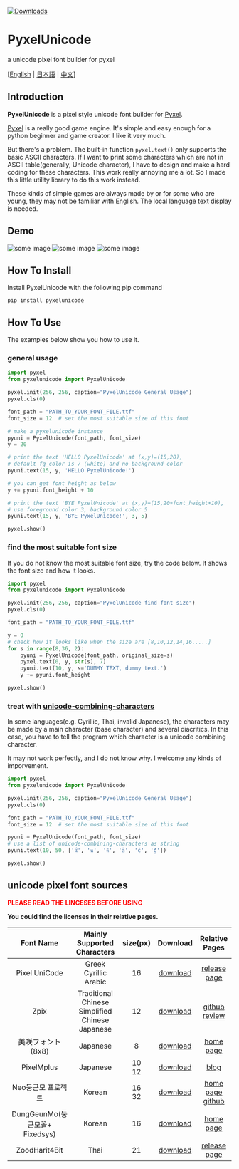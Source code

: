 [![Downloads](https://pepy.tech/badge/pyxelunicode)](https://pepy.tech/project/pyxelunicode)
# PyxelUnicode

a unicode pixel font builder for pyxel

\[[English](./README.md) | [日本語](./README.jp.md) | [中文](./README.sc.md)\]

## Introduction
**PyxelUnicode** is a pixel style unicode font builder for [Pyxel](https://github.com/kitao/pyxel).

[Pyxel](https://github.com/kitao/pyxel) is a really good game engine. It's simple and easy enough for a python beginner and game creator. I like it very much.

But there's a problem. The built-in function `pyxel.text()` only supports the basic ASCII characters. If I want to print some characters which are not in ASCII table(generally, Unicode character), I have to design and make a hard coding for these characters. This work really annoying me a lot. So I made this little utility library to do this work instead.

These kinds of simple games are always made by or for some who are young, they may not be familiar with English. The local language text display is needed.

## Demo
![some image](./resources/pyxelunicode_demo.png)
![some image](./resources/pyxelunicode_detact_font_size.png)
![some image](./resources/pyxelunicode_unicode_combining_characters.png)

## How To Install
Install PyxelUnicode with the following pip command
```
pip install pyxelunicode
```

## How To Use
The examples below show you how to use it.
### general usage

```python
import pyxel
from pyxelunicode import PyxelUnicode

pyxel.init(256, 256, caption="PyxelUnicode General Usage")
pyxel.cls(0)

font_path = "PATH_TO_YOUR_FONT_FILE.ttf"
font_size = 12  # set the most suitable size of this font

# make a pyxelunicode instance
pyuni = PyxelUnicode(font_path, font_size)
y = 20

# print the text 'HELLO PyxelUnicode' at (x,y)=(15,20), 
# default fg_color is 7 (white) and no background color
pyuni.text(15, y, 'HELLO PyxelUnicode!')

# you can get font height as below
y += pyuni.font_height + 10

# print the text 'BYE PyxelUnicode' at (x,y)=(15,20+font_height+10), 
# use foreground color 3, background color 5
pyuni.text(15, y, 'BYE PyxelUnicode!', 3, 5)

pyxel.show()
```

### find the most suitable font size
If you do not know the most suitable font size, try the code below. It shows the font size and how it looks.

```python
import pyxel
from pyxelunicode import PyxelUnicode

pyxel.init(256, 256, caption="PyxelUnicode find font size")
pyxel.cls(0)

font_path = "PATH_TO_YOUR_FONT_FILE.ttf"

y = 0
# check how it looks like when the size are [8,10,12,14,16.....]
for s in range(8,36, 2):
    pyuni = PyxelUnicode(font_path, original_size=s)
    pyxel.text(0, y, str(s), 7)
    pyuni.text(10, y, s='DUMMY TEXT, dummy text.')
    y += pyuni.font_height

pyxel.show()
```

### treat with [unicode-combining-characters](https://en.wikipedia.org/wiki/Combining_character)
In some languages(e.g. Cyrillic, Thai, invalid Japanese), the characters may be made by a main character (base character) and several diacritics. In this case, you have to tell the program which character is a unicode combining character.

It may not work perfectly, and I do not know why. I welcome any kinds of imporvement.

```python
import pyxel
from pyxelunicode import PyxelUnicode

pyxel.init(256, 256, caption="PyxelUnicode General Usage")
pyxel.cls(0)

font_path = "PATH_TO_YOUR_FONT_FILE.ttf"
font_size = 12  # set the most suitable size of this font

pyuni = PyxelUnicode(font_path, font_size)
# use a list of unicode-combining-characters as string
pyuni.text(10, 50, ['นั่', 'น', 'คื', 'ā', 'ć', 'ģ'])

pyxel.show()

```

## unicode pixel font sources

**<font color='red' >PLEASE READ THE LINCESES BEFORE USING</font>**

**You could find the licenses in their relative pages.**

|Font Name|Mainly Supported Characters|size(px)|Download|Relative Pages|
|:---:|:---:|:---:|:---:|:---:|
|Pixel UniCode|Greek<br>Cyrillic<br>Arabic|16|<a href="https://dl.dafont.com/dl/?f=pixel_unicode" download="">download</a>|<a href="https://fontstruct.com/fontstructions/show/908795/pixel_unicode">release page</a>|
|Zpix|Traditional Chinese<br>Simplified Chinese<br>Japanese|12|<a href="https://raw.githubusercontent.com/SolidZORO/zpix-pixel-font/master/dist/Zpix.ttf" download="">download</a>|<a href='https://github.com/SolidZORO/zpix-pixel-font'>github</a><br><a href="https://solidzoro.com/zpix-pixel-font/">review</a>|
|美咲フォント(8x8)|Japanese|8|<a href="https://littlelimit.net/arc/misaki/misaki_ttf_2019-10-19.zip" download="">download</a>|<a href="https://littlelimit.net/misaki.htm">home page</a>|
|PixelMplus|Japanese|10<br>12|<a href="https://ja.osdn.net/frs/redir.php?m=ymu&f=mix-mplus-ipa%2F58930%2FPixelMplus-20130602.zip" download="">download</a>|<a href="http://itouhiro.hatenablog.com/entry/20130602/font">blog</a>|
|Neo둥근모 프로젝트|Korean|16<br>32|<a href="https://github.com/Dalgona/neodgm/releases/download/v1.50/neodgm.ttf" download="">download</a>|<a href="https://dalgona.github.io/neodgm/">home page</a><br><a href="https://github.com/Dalgona/neodgm">github</a>|
|DungGeunMo(둥근모꼴+ Fixedsys)|Korean|16|<a href="http://cactus.tistory.com/attachment/cfile4.uf@994754395C3A4DC30E1F26.zip" download="">download</a>|<a href="https://cactus.tistory.com/193" >home page</a>|
|ZoodHarit4Bit|Thai|21|<a href="https://www.f0nt.com/download/zood/ZoodHarit4Bit-thai.ttf.zip" download="" >download</a>|<a href="https://www.f0nt.com/release/zoodharit4bit/" >release page</a>|



